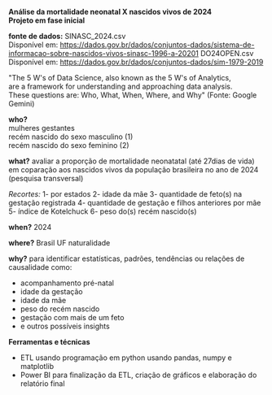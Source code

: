 **Análise da mortalidade neonatal X nascidos vivos de 2024**  
**Projeto em fase inicial**  

**fonte de dados:**
SINASC_2024.csv  
Disponível em: https://dados.gov.br/dados/conjuntos-dados/sistema-de-informacao-sobre-nascidos-vivos-sinasc-1996-a-20201
DO24OPEN.csv   
Disponível em: https://dados.gov.br/dados/conjuntos-dados/sim-1979-2019  

"The 5 W's of Data Science, also known as the 5 W's of Analytics,  
are a framework for understanding and approaching data analysis.  
These questions are: Who, What, When, Where, and Why"  (Fonte: Google Gemini)
 
**who?**  
mulheres gestantes  
recém nascido do sexo masculino (1)  
recém nascido do sexo feminino (2)  

**what?**
avaliar a proporção de mortalidade neonatatal (até 27dias de vida)  
em coparação aos nascidos vivos da população brasileira no ano de 2024 (pesquisa transversal)

*Recortes:*
1- por estados
2- idade da mãe
3- quantidade de feto(s) na gestação registrada
4- quantidade de gestação e filhos anteriores por mãe
5- índice de Kotelchuck
6- peso do(s) recém nascido(s)

**when?**
2024

**where?**
Brasil
UF naturalidade

**why?**
para identificar estatísticas, padrões, tendências ou relações de causalidade como:
- acompanhamento pré-natal
- idade da gestação
- idade da mãe
- peso do recém nascido
- gestação com mais de um feto
- e outros possíveis insights

**Ferramentas e técnicas**
- ETL usando programação em python usando pandas, numpy e matplotlib
- Power BI para finalização da ETL, criação de gráficos e elaboração do relatório final
